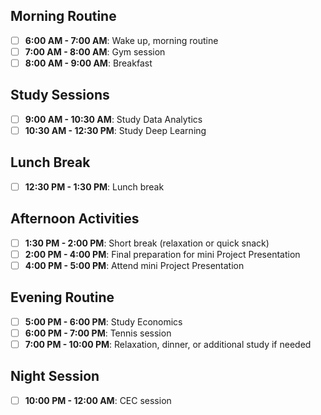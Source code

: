 ## Morning Routine
- [ ] **6:00 AM - 7:00 AM**: Wake up, morning routine
- [ ] **7:00 AM - 8:00 AM**: Gym session
- [ ] **8:00 AM - 9:00 AM**: Breakfast

## Study Sessions
- [ ] **9:00 AM - 10:30 AM**: Study Data Analytics
- [ ] **10:30 AM - 12:30 PM**: Study Deep Learning 

## Lunch Break
- [ ] **12:30 PM - 1:30 PM**: Lunch break

## Afternoon Activities
- [ ] **1:30 PM - 2:00 PM**: Short break (relaxation or quick snack)
- [ ] **2:00 PM - 4:00 PM**: Final preparation for mini Project Presentation
- [ ] **4:00 PM - 5:00 PM**: Attend mini Project Presentation

## Evening Routine
- [ ] **5:00 PM - 6:00 PM**: Study Economics
- [ ] **6:00 PM - 7:00 PM**: Tennis session
- [ ] **7:00 PM - 10:00 PM**: Relaxation, dinner, or additional study if needed

## Night Session
- [ ] **10:00 PM - 12:00 AM**: CEC session

